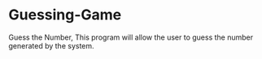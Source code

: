 # Guessing-Game
Guess the Number, This program will allow the user
to guess the number generated by the system.
